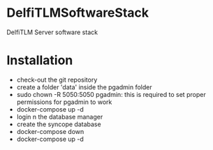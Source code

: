 # DelfiTLMSoftwareStack
DelfiTLM Server software stack

# Installation
- check-out the git repository
- create a folder 'data' inside the pgadmin folder
- sudo chown -R 5050:5050 pgadmin: this is required to set proper permissions for pgadmin to work
- docker-compose up -d
- login n the database manager
- create the syncope database
- docker-compose down
- docker-compose up -d

